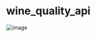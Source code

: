 # wine_quality_api

![image](https://user-images.githubusercontent.com/59620756/198147185-03158e9e-805d-4389-8cf8-77209693acbe.png)
